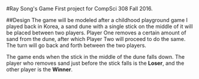 #Ray Song's Game
First project for CompSci 308 Fall 2016.

##Design
The game will be modeled after a childhood playground game I played back in Korea, a sand dune with a single stick on the middle of it will be placed between two players. Player One removes a certain amount of sand from the dune, after which Player Two will proceed to do the same. The turn will go back and forth between the two players.

The game ends when the stick in the middle of the dune falls down. The player who removes sand just before the stick falls is the **Loser**, and the other player is the **Winner**.
